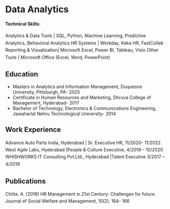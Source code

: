 # Data Analytics

#### Technical Skills: 

Analytics & Data Tools	 | SQL, Python, Machine Learning, Predictive Analytics, Behavioral Analytics
HR Systems		 | Workday, Keka HR, FastCollab
Reporting & Visualization| Microsoft Excel, Power BI, Tableau, Visio
Other Tools		 | Microsoft Office (Excel, Word, PowerPoint)


## Education
- Masters in Analytics and Information Management, Duquesne University, Pittsburgh, PA- 2025
- Certificate in Human Resources and Marketing, Dhruva College of Management, Hyderabad- 2017
- Bachelor of Technology, Electronics & Communications Engineering, Jawaharlal Nehru Technological University- 2014

## Work Experience
Advance Auto Parts India, Hyderabad | Sr. Executive HR, 11/2020- 11/2022
West Agile Labs, Hyderabad 	    |People & Culture Executive, 4/2019 – 10/2020
WHISHWORKS IT Consulting Pvt.Ltd., Hyderabad |Talent Executive 3/2017 –4/2019


## Publications
Chitta. A. (2018) HR Management in 21st Century: Challenges for future. Journal of Social Welfare and Management, 10(2), 164- 166



<style>
  p, a {
    line-height: 1.6;
    margin-bottom: 10px;
    overflow-wrap: break-word;
  }

  .footer {
    clear: both;
    padding-top: 20px;
  }

  .social-links a {
    text-decoration: none;
    margin: 0 10px;
    color: #0366d6;
  }

  .social-links a:hover {
    text-decoration: underline;
  }
</style>



